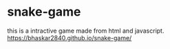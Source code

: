 # snake-game
this is a intractive game made from html and javascript.
https://bhaskar2840.github.io/snake-game/
